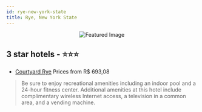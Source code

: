 ```yaml
---
id: rye-new-york-state
title: Rye, New York State
---
```


<center><img src="https://i.travelapi.com/hotels/1000000/30000/21200/21163/dc731365_z.jpg" alt="Featured Image" /></center>


##  3 star hotels - ⭐️⭐️⭐️

-    [Courtyard Rye](https://us.hurb.com/hotels/rye/courtyard-rye-JNP-JP074207?cmp=18055) Prices from R$ 693,08
   > Be sure to enjoy recreational amenities including an indoor pool and a 24-hour fitness center. Additional amenities at this hotel include complimentary wireless Internet access, a television in a common area, and a vending machine.

